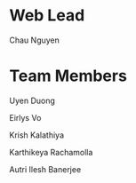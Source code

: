# Web Lead
Chau Nguyen

# Team Members
Uyen Duong

Eirlys Vo

Krish Kalathiya

Karthikeya Rachamolla

Autri Ilesh Banerjee

